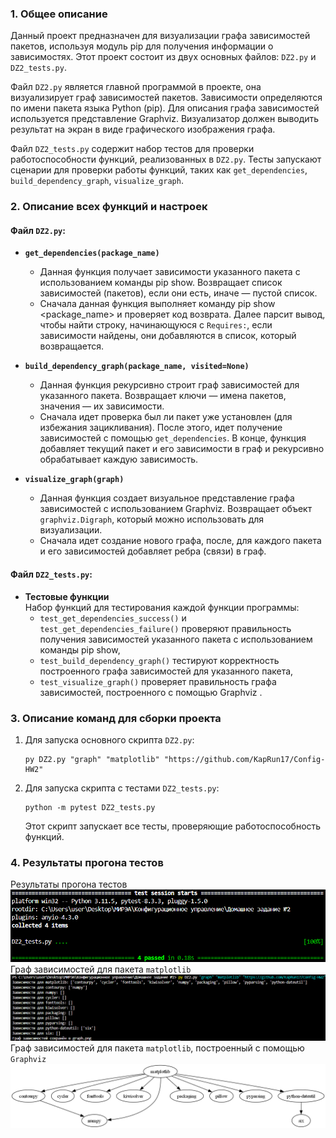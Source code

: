 ### 1. **Общее описание**
Данный проект предназначен для визуализации графа зависимостей пакетов, используя модуль pip для получения информации о зависимостях.
Этот проект состоит из двух основных файлов: `DZ2.py` и `DZ2_tests.py`. 

Файл `DZ2.py` является главной программой в проекте, она визуализирует граф зависимостей пакетов. Зависимости определяются по имени пакета языка Python (pip). Для
описания графа зависимостей используется представление Graphviz.
Визуализатор должен выводить результат на экран в виде графического
изображения графа.

Файл `DZ2_tests.py` содержит набор тестов для проверки работоспособности функций, реализованных в `DZ2.py`. Тесты запускают сценарии для проверки работы функций, таких как `get_dependencies`, `build_dependency_graph`, `visualize_graph`.

### 2. **Описание всех функций и настроек**
#### Файл `DZ2.py`:


- **`get_dependencies(package_name)`**  
  - Данная функция получает зависимости указанного пакета с использованием команды pip show. Возвращает список зависимостей (пакетов), если они есть, иначе — пустой список.
  - Сначала данная функция выполняет команду pip show <package_name> и проверяет код возврата. Далее парсит вывод, чтобы найти строку, начинающуюся с `Requires:`, если зависимости найдены, они добавляются в список, который возвращается.
  

- **`build_dependency_graph(package_name, visited=None)`**  
  - Данная функция рекурсивно строит граф зависимостей для указанного пакета. Возвращает ключи — имена пакетов, значения — их зависимости.
  - Сначала идет проверка был ли пакет уже установлен (для избежания зацикливания). После этого, идет получение зависимостей с помощью `get_dependencies`. В конце, функция добавляет текущий пакет и его зависимости в граф и рекурсивно обрабатывает каждую зависимость.

- **`visualize_graph(graph)`**  
  - Данная функция создает визуальное представление графа зависимостей с использованием Graphviz. Возвращает объект `graphviz.Digraph`, который можно использовать для визуализации.
  - Сначала идет создание нового графа, после, для каждого пакета и его зависимостей добавляет ребра (связи) в граф.

#### Файл `DZ2_tests.py`:
- **Тестовые функции**  
  Набор функций для тестирования каждой функции программы:
  - `test_get_dependencies_success()` и `test_get_dependencies_failure()` проверяют правильность получения зависимостей указанного пакета с использованием команды pip show,
  - `test_build_dependency_graph()` тестируют корректность построенного графа зависимостей для указанного пакета,
  - `test_visualize_graph()` проверяет правильность графа зависимостей, построенного с помощью Graphviz .

### 3. **Описание команд для сборки проекта**

1. Для запуска основного скрипта `DZ2.py`:
   ```
   py DZ2.py "graph" "matplotlib" "https://github.com/KapRun17/Config-HW2"
   ```

2. Для запуска скрипта с тестами `DZ2_tests.py`:
   ```
   python -m pytest DZ2_tests.py
   ```
   Этот скрипт запускает все тесты, проверяющие работоспособность функций.

### 4. **Результаты прогона тестов**
  Результаты прогона тестов
![Результаты прогона тестов (.png)](./img/DZ2_tests.png)
  Граф зависимостей для пакета `matplotlib`
![Граф зависимостей для пакета `matplotlib` (.png)](./img/DZ2_matplotlib_result.png)
  Граф зависимостей для пакета `matplotlib`, построенный с помощью `Graphviz`
![Граф зависимостей для пакета `matplotlib`, построенный с помощью `Graphviz` (.png)](./img/graph.png)
